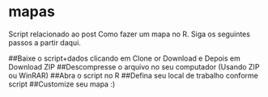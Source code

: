 # mapas
Script relacionado ao post Como fazer um mapa no R. Siga os seguintes passos a partir daqui.

##Baixe o script+dados clicando em Clone or Download e Depois em Download ZIP
##Descompresse o arquivo no seu computador (Usando ZIP ou WinRAR)
##Abra o script no R
##Defina seu local de trabalho conforme script
##Customize seu mapa :)


